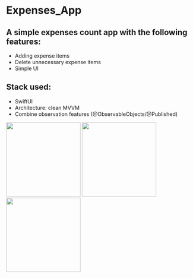 # Expenses_App

## A simple expenses count app with the following features:
- Adding expense items
- Delete unnecessary expense items
- Simple UI

## Stack used:
- SwiftUI
- Architecture: clean MVVM
- Combine observation features (@ObservableObjects/@Published)
  
<p float="left">
  <img src="/Audio_Player/AudioPlayer_screenshots/Screenshot_1.jpg" width="200" />
  <img src="/Audio_Player/AudioPlayer_screenshots/Screenshot_2.jpg" width="200" /> 
  <img src="/Audio_Player/AudioPlayer_screenshots/Screenshot_3.jpg" width="200" />
</p>
